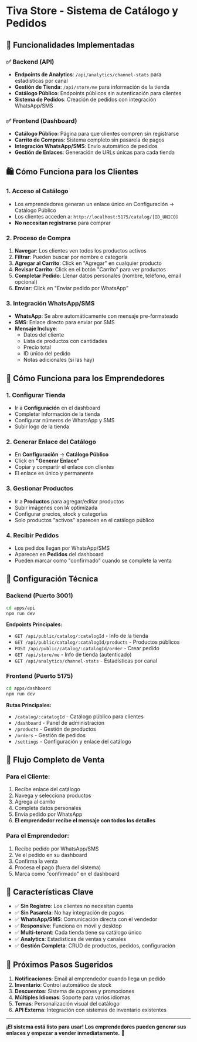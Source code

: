 # Tiva Store - Sistema de Catálogo y Pedidos

## 🚀 Funcionalidades Implementadas

### ✅ **Backend (API)**
- **Endpoints de Analytics**: `/api/analytics/channel-stats` para estadísticas por canal
- **Gestión de Tienda**: `/api/store/me` para información de la tienda
- **Catálogo Público**: Endpoints públicos sin autenticación para clientes
- **Sistema de Pedidos**: Creación de pedidos con integración WhatsApp/SMS

### ✅ **Frontend (Dashboard)**
- **Catálogo Público**: Página para que clientes compren sin registrarse
- **Carrito de Compras**: Sistema completo sin pasarela de pagos
- **Integración WhatsApp/SMS**: Envío automático de pedidos
- **Gestión de Enlaces**: Generación de URLs únicas para cada tienda

## 🛍️ **Cómo Funciona para los Clientes**

### 1. **Acceso al Catálogo**
- Los emprendedores generan un enlace único en Configuración → Catálogo Público
- Los clientes acceden a: `http://localhost:5175/catalog/[ID_UNICO]`
- **No necesitan registrarse** para comprar

### 2. **Proceso de Compra**
1. **Navegar**: Los clientes ven todos los productos activos
2. **Filtrar**: Pueden buscar por nombre o categoría
3. **Agregar al Carrito**: Click en "Agregar" en cualquier producto
4. **Revisar Carrito**: Click en el botón "Carrito" para ver productos
5. **Completar Pedido**: Llenar datos personales (nombre, teléfono, email opcional)
6. **Enviar**: Click en "Enviar pedido por WhatsApp"

### 3. **Integración WhatsApp/SMS**
- **WhatsApp**: Se abre automáticamente con mensaje pre-formateado
- **SMS**: Enlace directo para enviar por SMS
- **Mensaje Incluye**:
  - Datos del cliente
  - Lista de productos con cantidades
  - Precio total
  - ID único del pedido
  - Notas adicionales (si las hay)

## 🏪 **Cómo Funciona para los Emprendedores**

### 1. **Configurar Tienda**
- Ir a **Configuración** en el dashboard
- Completar información de la tienda
- Configurar números de WhatsApp y SMS
- Subir logo de la tienda

### 2. **Generar Enlace del Catálogo**
- En **Configuración** → **Catálogo Público**
- Click en **"Generar Enlace"**
- Copiar y compartir el enlace con clientes
- El enlace es único y permanente

### 3. **Gestionar Productos**
- Ir a **Productos** para agregar/editar productos
- Subir imágenes con IA optimizada
- Configurar precios, stock y categorías
- Solo productos "activos" aparecen en el catálogo público

### 4. **Recibir Pedidos**
- Los pedidos llegan por WhatsApp/SMS
- Aparecen en **Pedidos** del dashboard
- Pueden marcar como "confirmado" cuando se complete la venta

## 🔧 **Configuración Técnica**

### **Backend (Puerto 3001)**
```bash
cd apps/api
npm run dev
```

**Endpoints Principales:**
- `GET /api/public/catalog/:catalogId` - Info de la tienda
- `GET /api/public/catalog/:catalogId/products` - Productos públicos
- `POST /api/public/catalog/:catalogId/order` - Crear pedido
- `GET /api/store/me` - Info de tienda (autenticado)
- `GET /api/analytics/channel-stats` - Estadísticas por canal

### **Frontend (Puerto 5175)**
```bash
cd apps/dashboard
npm run dev
```

**Rutas Principales:**
- `/catalog/:catalogId` - Catálogo público para clientes
- `/dashboard` - Panel de administración
- `/products` - Gestión de productos
- `/orders` - Gestión de pedidos
- `/settings` - Configuración y enlace del catálogo

## 📱 **Flujo Completo de Venta**

### **Para el Cliente:**
1. Recibe enlace del catálogo
2. Navega y selecciona productos
3. Agrega al carrito
4. Completa datos personales
5. Envía pedido por WhatsApp
6. **El emprendedor recibe el mensaje con todos los detalles**

### **Para el Emprendedor:**
1. Recibe pedido por WhatsApp/SMS
2. Ve el pedido en su dashboard
3. Confirma la venta
4. Procesa el pago (fuera del sistema)
5. Marca como "confirmado" en el dashboard

## 🎯 **Características Clave**

- ✅ **Sin Registro**: Los clientes no necesitan cuenta
- ✅ **Sin Pasarela**: No hay integración de pagos
- ✅ **WhatsApp/SMS**: Comunicación directa con el vendedor
- ✅ **Responsive**: Funciona en móvil y desktop
- ✅ **Multi-tenant**: Cada tienda tiene su catálogo único
- ✅ **Analytics**: Estadísticas de ventas y canales
- ✅ **Gestión Completa**: CRUD de productos, pedidos, configuración

## 🚀 **Próximos Pasos Sugeridos**

1. **Notificaciones**: Email al emprendedor cuando llega un pedido
2. **Inventario**: Control automático de stock
3. **Descuentos**: Sistema de cupones y promociones
4. **Múltiples Idiomas**: Soporte para varios idiomas
5. **Temas**: Personalización visual del catálogo
6. **API Externa**: Integración con sistemas de inventario existentes

---

**¡El sistema está listo para usar! Los emprendedores pueden generar sus enlaces y empezar a vender inmediatamente.** 🎉